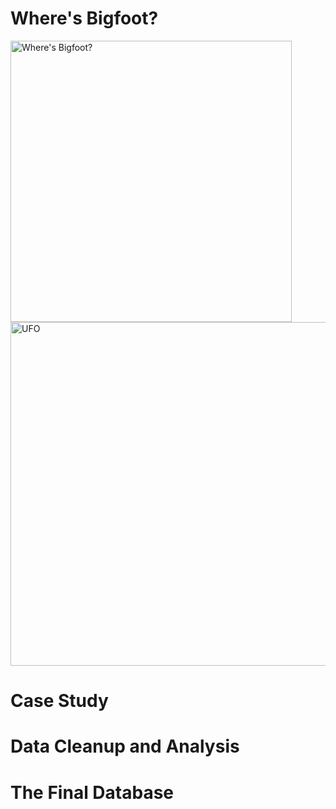# Where's Bigfoot?

  <p float="left">
  <img src="https://user-images.githubusercontent.com/82002107/133897523-14d928be-d018-491b-b6ac-f6e5494dd33d.png" alt="Where's Bigfoot?" width="450" height="450">
  <img src="https://encrypted-tbn0.gstatic.com/images?q=tbn:ANd9GcRVdnlQun6fcAmeAkgozQ4m6y9LAhob4kudQw&usqp=CAU" alt="UFO" width="550" height="550"> 
</p>

# Case Study

# Data Cleanup and Analysis

# The Final Database
